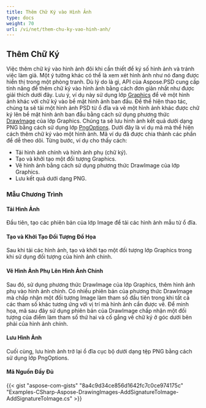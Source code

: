 ```yaml
---
title: Thêm Chữ Ký vào Hình Ảnh
type: docs
weight: 70
url: /vi/net/them-chu-ky-vao-hinh-anh/
---
```


## **Thêm Chữ Ký**


Việc thêm chữ ký vào hình ảnh đôi khi cần thiết để ký số hình ảnh và tránh việc làm giả. Một ý tưởng khác có thể là xem xét hình ảnh như nó đang được hiển thị trong một phòng tranh. Dù lý do là gì, API của Aspose.PSD cung cấp tính năng để thêm chữ ký vào hình ảnh bằng cách đơn giản nhất như được giải thích dưới đây. Lưu ý, ví dụ này sử dụng lớp [Graphics](https://reference.aspose.com/psd/net/aspose.psd/graphics) để vẽ một hình ảnh khác với chữ ký vào bề mặt hình ảnh ban đầu. Để thể hiện thao tác, chúng ta sẽ tải một hình ảnh PSD từ ổ đĩa và vẽ một hình ảnh khác được chữ ký lên bề mặt hình ảnh ban đầu bằng cách sử dụng phương thức [DrawImage](https://reference.aspose.com/psd/net/aspose.psd/graphics/methods/drawimage) của lớp Graphics. Chúng ta sẽ lưu hình ảnh kết quả dưới dạng PNG bằng cách sử dụng lớp [PngOptions](https://reference.aspose.com/psd/net/aspose.psd/imageoptions/pngoptions). Dưới đây là ví dụ mã mà thể hiện cách thêm chữ ký vào một hình ảnh. Mã ví dụ đã được chia thành các phần để dễ theo dõi. Từng bước, ví dụ cho thấy cách:

- Tải hình ảnh chính và hình ảnh phụ (chữ ký).
- Tạo và khởi tạo một đối tượng Graphics.
- Vẽ hình ảnh bằng cách sử dụng phương thức DrawImage của lớp Graphics.
- Lưu kết quả dưới dạng PNG.
### **Mẫu Chương Trình**
#### **Tải Hình Ảnh**
Đầu tiên, tạo các phiên bản của lớp Image để tải các hình ảnh mẫu từ ổ đĩa.
#### **Tạo và Khởi Tạo Đối Tượng Đồ Họa**
Sau khi tải các hình ảnh, tạo và khởi tạo một đối tượng lớp Graphics trong khi sử dụng đối tượng của hình ảnh chính.
#### **Vẽ Hình Ảnh Phụ Lên Hình Ảnh Chính**
Sau đó, sử dụng phương thức DrawImage của lớp Graphics, thêm hình ảnh phụ vào hình ảnh chính. Có nhiều phiên bản của phương thức DrawImage mà chấp nhận một đối tượng Image làm tham số đầu tiên trong khi tất cả các tham số khác tương ứng với vị trí mà hình ảnh cần được vẽ. Để minh họa, mã sau đây sử dụng phiên bản của DrawImage chấp nhận một đối tượng của điểm làm tham số thứ hai và cố gắng vẽ chữ ký ở góc dưới bên phải của hình ảnh chính.
#### **Lưu Hình Ảnh**
Cuối cùng, lưu hình ảnh trở lại ổ đĩa cục bộ dưới dạng tệp PNG bằng cách sử dụng lớp PngOptions.
#### **Mã Nguồn Đầy Đủ**
{{< gist "aspose-com-gists" "8a4c9d34ce856d1642fc7c0ce974175c" "Examples-CSharp-Aspose-DrawingImages-AddSignatureToImage-AddSignatureToImage.cs" >}}
